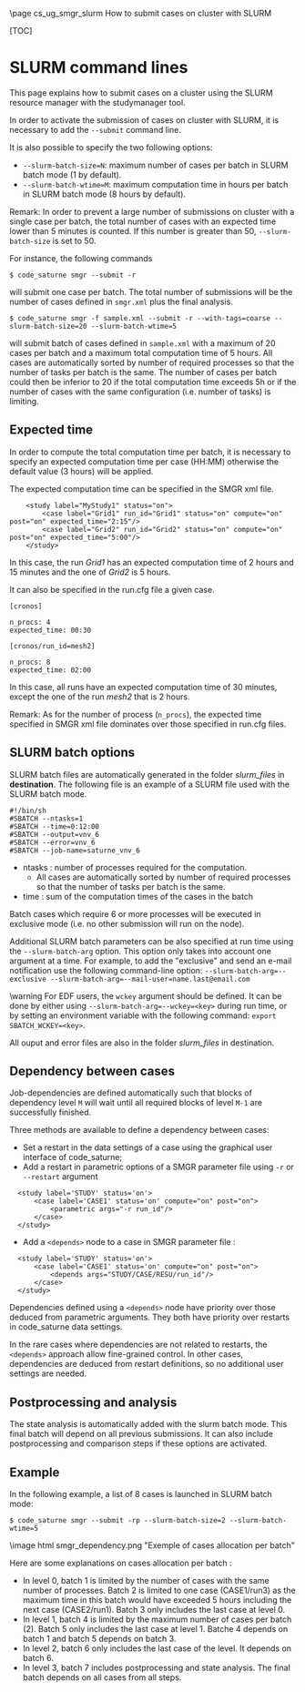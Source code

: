 <!--
  This file is part of code_saturne, a general-purpose CFD tool.

  Copyright (C) 1998-2024 EDF S.A.

  This program is free software; you can redistribute it and/or modify it under
  the terms of the GNU General Public License as published by the Free Software
  Foundation; either version 2 of the License, or (at your option) any later
  version.

  This program is distributed in the hope that it will be useful, but WITHOUT
  ANY WARRANTY; without even the implied warranty of MERCHANTABILITY or FITNESS
  FOR A PARTICULAR PURPOSE.  See the GNU General Public License for more
  details.

  You should have received a copy of the GNU General Public License along with
  this program; if not, write to the Free Software Foundation, Inc., 51 Franklin
  Street, Fifth Floor, Boston, MA 02110-1301, USA.
-->

\page cs_ug_smgr_slurm How to submit cases on cluster with SLURM

[TOC]

SLURM command lines
===================

This page explains how to submit cases on a cluster using the SLURM resource
manager with the studymanager tool.

In order to activate the submission of cases on cluster with SLURM, it is
necessary to add the `--submit` command line.

It is also possible to specify the two following options:
- `--slurm-batch-size=N`: maximum number of cases per batch in SLURM batch mode
  (1 by default).
- `--slurm-batch-wtime=M`: maximum computation time in hours per batch in SLURM
  batch mode (8 hours by default).

Remark: In order to prevent a large number of submissions on cluster with a
single case per batch, the total number of cases with an expected time lower
than 5 minutes is counted. If this number is greater than 50,
`--slurm-batch-size` is set to 50.

For instance, the following commands
  ```
  $ code_saturne smgr --submit -r
  ```
will submit one case per batch. The total number of submissions will be the
number of cases defined in `smgr.xml` plus the final analysis.

  ```
  $ code_saturne smgr -f sample.xml --submit -r --with-tags=coarse --slurm-batch-size=20 --slurm-batch-wtime=5
  ```
will submit batch of cases defined in `sample.xml` with a maximum of 20 cases
per batch and a maximum total computation time of 5 hours. All cases are
automatically sorted by number of required processes so that the number of tasks
per batch is the same. The number of cases per batch could then be inferior to
20 if the total computation time exceeds 5h or if the number of cases with the
same configuration (i.e. number of tasks) is limiting.

Expected time
-------------

In order to compute the total computation time per batch, it is necessary to
specify an expected computation time per case (HH:MM) otherwise the default
value (3 hours) will be applied.

The expected computation time can be specified in the SMGR xml file.

```{.xml}
    <study label="MyStudy1" status="on">
        <case label="Grid1" run_id="Grid1" status="on" compute="on" post="on" expected_time="2:15"/>
        <case label="Grid2" run_id="Grid2" status="on" compute="on" post="on" expected_time="5:00"/>
    </study>
```
In this case, the run _Grid1_ has an expected computation time of 2 hours and 15
minutes and the one of _Grid2_ is 5 hours.

It can also be specified in the run.cfg file a given case.

```{.sh}
[cronos]
 
n_procs: 4
expected_time: 00:30
 
[cronos/run_id=mesh2]

n_procs: 8
expected_time: 02:00

``` 

In this case, all runs have an expected computation time of 30 minutes, except
the one of the run _mesh2_ that is 2 hours.

Remark: As for the number of process (`n_procs`), the expected time specified in
SMGR xml file dominates over those specified in run.cfg files.

SLURM batch options
-------------------

SLURM batch files are automatically generated in the folder _slurm_files_ in
**destination**. The following file is an example of a SLURM file used with the
SLURM batch mode.

```{.sh}
#!/bin/sh
#SBATCH --ntasks=1
#SBATCH --time=0:12:00
#SBATCH --output=vnv_6
#SBATCH --error=vnv_6
#SBATCH --job-name=saturne_vnv_6
```

- ntasks : number of processes required for the computation.
  * All cases are automatically sorted by number of required processes so that
    the number of tasks per batch is the same.
- time : sum of the computation times of the cases in the batch

Batch cases which require 6 or more processes will be executed in exclusive mode
(i.e. no other submission will run on the node).

Additional SLURM batch parameters can be also specified at run time using the 
`--slurm-batch-arg` option. This option only takes into account one argument at
a time. For example, to add the "exclusive" and send an e-mail notification use
the following command-line option:
`--slurm-batch-arg=--exclusive --slurm-batch-arg=--mail-user=name.last@email.com`

\warning
For EDF users, the `wckey` argument should be defined. It can be done by either
using `--slurm-batch-arg=--wckey=<key>` during run time, or by setting an
environment variable with the following command: `export SBATCH_WCKEY=<key>`.

All ouput and error files are also in the folder _slurm_files_ in destination.

Dependency between cases
------------------------

Job-dependencies are defined automatically such that blocks of dependency level
`M` will wait until all required blocks of level `M-1` are successfully
finished.

Three methods are available to define a dependency between cases:
- Set a restart in the data settings of a case using the graphical user
  interface of code_saturne;
- Add a restart in parametric options of a SMGR parameter file using
  `-r` or `--restart` argument
```{.xml}
  <study label='STUDY' status='on'>
      <case label='CASE1' status='on' compute="on" post="on">
          <parametric args="-r run_id"/>
      </case>
  </study>
```
- Add a `<depends>` node to a case in SMGR parameter file :
```{.xml}
  <study label='STUDY' status='on'>
      <case label='CASE1' status='on' compute="on" post="on">
          <depends args="STUDY/CASE/RESU/run_id"/>
      </case>
  </study>
```

Dependencies defined using a `<depends>` node have priority over those deduced
from parametric arguments. They both have priority over restarts in code_saturne
data settings.

In the rare cases where dependencies are not related to restarts, the `<depends>`
approach allow fine-grained control. In other cases, dependencies are deduced from
restart definitions, so no additional user settings are needed.

Postprocessing and analysis
---------------------------

The state analysis is automatically added with the slurm batch mode. This final
batch will depend on all previous submissions. It can also include
postprocessing and comparison steps if these options are activated.

Example
-------

In the following example, a list of 8 cases is launched in SLURM batch mode:

```
$ code_saturne smgr --submit -rp --slurm-batch-size=2 --slurm-batch-wtime=5
```

\image html smgr_dependency.png "Exemple of cases allocation per batch"

Here are some explanations on cases allocation per batch :
- In level 0, batch 1 is limited by the number of cases with the same number of
  processes. Batch 2 is limited to one case (CASE1/run3) as the maximum time in
  this batch would have exceeded 5 hours including the next case (CASE2/run1).
  Batch 3 only includes the last case at level 0. 
- In level 1, batch 4 is limited by the maximum number of cases per batch (2).
  Batch 5 only includes the last case at level 1. Batche 4 depends on batch 1
  and batch 5 depends on batch 3.
- In level 2, batch 6 only includes the last case of the level. It depends on
  batch 6.
- In level 3, batch 7 includes postprocessing and state analysis. The final
  batch depends on all cases from all steps.
